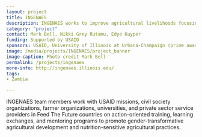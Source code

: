 ```yaml
---
layout: project
title: INGENAES
description: INGENAES works to improve agricultural livelihoods focusing on strengthening extension and advisory services to empower and engage smallholder farmers, male and female.
category: "project"
contact: Mark Bell, Nikki Grey Rutamu, Edye Kuyper
funding: Supported by USAID
sponsors: USAID, University of Illinois at Urbana-Champaign (prime awardee), University of Florida, UC Davis, Cultural Practice, LLC
image: /media/projects/INGENAES/project_banner
image-caption: Photo credit Mark Bell
permalink: /projects/ingenaes
more-info: http://ingenaes.illinois.edu/
tags:
- Zambia

---
```

INGENAES team members work with USAID missions, civil society organizations, farmer organizations, universities, and private sector service providers in Feed The Future countries on action-oriented training, learning exchanges, and mentoring programs to promote gender-transformative agricultural development and nutrition-sensitive agricultural practices.
